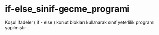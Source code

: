 # if-else_sinif-gecme_programi

Koşul ifadeler ( if - else ) komut blokları kullanarak sınıf yeterlilik programı yapılmıştır .